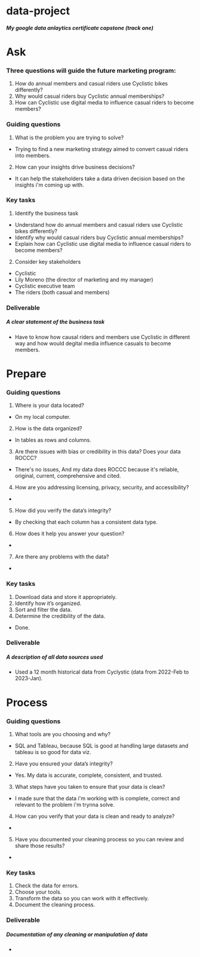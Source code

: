 # data-project
##### My google data anlaytics certificate capstone (track one)

# Ask

### Three questions will guide the future marketing program:
1. How do annual members and casual riders use Cyclistic bikes differently?
2. Why would casual riders buy Cyclistic annual memberships?
3. How can Cyclistic use digital media to influence casual riders to become members?

### Guiding questions
1. What is the problem you are trying to solve?  
- Trying to find a new marketing strategy aimed to convert casual riders into members.
2. How can your insights drive business decisions?  
- It can help the stakeholders take a data driven decision based on the insights i'm coming up with.

### Key tasks
1. Identify the business task
- Understand how do annual members and casual riders use Cyclistic bikes differently?
- Identify why would casual riders buy Cyclistic annual memberships?
- Explain how can Cyclistic use digital media to influence casual riders to become members?  

2. Consider key stakeholders
- Cyclistic  
- Lily Moreno (the director of marketing and my manager)
- Cyclistic executive team
- The riders (both casual and members)

### Deliverable
##### A clear statement of the business task  
- Have to know how causal riders and members use Cyclistic in different way and how would degital media influence casuals to become members.


# Prepare  

### Guiding questions
1. Where is your data located?  
- On my local computer.  
2. How is the data organized?  
- In tables as rows and columns.  
3. Are there issues with bias or credibility in this data? Does your data ROCCC?  
- There's no issues, And my data does ROCCC because it's reliable, original, current, comprehensive and cited.  
4. How are you addressing licensing, privacy, security, and accessibility? 
-   
5. How did you verify the data’s integrity?  
- By checking that each column has a consistent data type.  
6. How does it help you answer your question?  
-  
7. Are there any problems with the data?  
-  

### Key tasks
1. Download data and store it appropriately.  
2. Identify how it’s organized.  
3. Sort and filter the data.  
4. Determine the credibility of the data.  
- Done.  

### Deliverable
##### A description of all data sources used  
- Used a 12 month historical data from Cyclystic (data from 2022-Feb to 2023-Jan).  


# Process
### Guiding questions
1. What tools are you choosing and why?  
- SQL and Tableau, because SQL is good at handling large datasets and tableau is so good for data viz.  
2. Have you ensured your data’s integrity?  
- Yes. My data is accurate, complete, consistent, and trusted.  
3. What steps have you taken to ensure that your data is clean?  
- I made sure that the data i'm working with is complete, correct and relevant to the problem i'm trynna solve.  
4. How can you verify that your data is clean and ready to analyze?  
-  
5. Have you documented your cleaning process so you can review and share those results?  
-  

### Key tasks
1. Check the data for errors.
2. Choose your tools.
3. Transform the data so you can work with it effectively.
4. Document the cleaning process.

### Deliverable
##### Documentation of any cleaning or manipulation of data
-  

